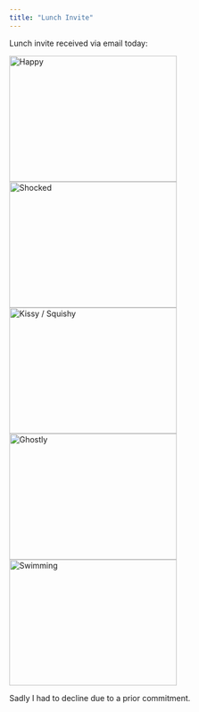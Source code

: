 ```yaml
---
title: "Lunch Invite"
---
```

<p>Lunch invite received via email today:</p>
<p><img src="https://chrisenns.com/wp-content/uploads/2009/10/Photo-on-2009-10-16-at-09.42-2-300x225.jpg" alt="Happy" title="Happy" width="300" height="225" class="aligncenter size-medium wp-image-1837" /><br />
<img src="https://chrisenns.com/wp-content/uploads/2009/10/Photo-on-2009-10-16-at-09.42-3-300x225.jpg" alt="Shocked" title="Shocked" width="300" height="225" class="aligncenter size-medium wp-image-1838" /><br />
<img src="https://chrisenns.com/wp-content/uploads/2009/10/Photo-on-2009-10-16-at-09.43-300x225.jpg" alt="Kissy / Squishy" title="Kissy / Squishy" width="300" height="225" class="aligncenter size-medium wp-image-1839" /><br />
<img src="https://chrisenns.com/wp-content/uploads/2009/10/Photo-on-2009-10-16-at-09.49-300x225.jpg" alt="Ghostly" title="Ghostly" width="300" height="225" class="aligncenter size-medium wp-image-1841" /><br />
<img src="https://chrisenns.com/wp-content/uploads/2009/10/Photo-on-2009-10-16-at-09.46-3-300x225.jpg" alt="Swimming" title="Swimming" width="300" height="225" class="aligncenter size-medium wp-image-1840" /></p>
<p>Sadly I had to decline due to a prior commitment.</p>
